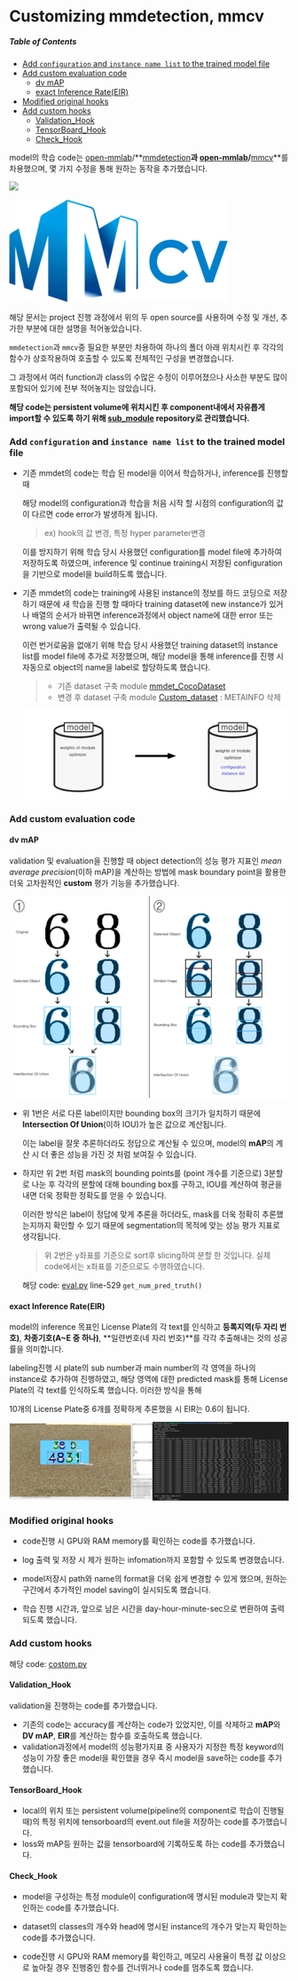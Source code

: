 # Customizing mmdetection, mmcv

##### Table of Contents

- [Add `configuration` and `instance name list` to the trained model file](https://github.com/HibernationNo1/project_4_kubeflow_pipeline/blob/docs/description/customizing%20mmdetection%2C%20mmcv.md#add-configuration-and-instance-name-list-to-the-trained-model-file)
- [Add custom evaluation code](https://github.com/HibernationNo1/project_4_kubeflow_pipeline/blob/docs/description/customizing%20mmdetection%2C%20mmcv.md#add-custom-evaluation-code)
  - [dv mAP](https://github.com/HibernationNo1/project_4_kubeflow_pipeline/blob/docs/description/customizing%20mmdetection%2C%20mmcv.md#dv-map)
  - [exact Inference Rate(EIR)](https://github.com/HibernationNo1/project_4_kubeflow_pipeline/blob/docs/description/customizing%20mmdetection%2C%20mmcv.md#exact-inference-rateeir)
- [Modified original hooks](https://github.com/HibernationNo1/project_4_kubeflow_pipeline/blob/docs/description/customizing%20mmdetection%2C%20mmcv.md#modified-original-hooks)
- [Add custom hooks](https://github.com/HibernationNo1/project_4_kubeflow_pipeline/blob/docs/description/customizing%20mmdetection%2C%20mmcv.md#add-custom-hooks)
  - [Validation_Hook](https://github.com/HibernationNo1/project_4_kubeflow_pipeline/blob/docs/description/customizing%20mmdetection%2C%20mmcv.md#validation_hook)
  - [TensorBoard_Hook](https://github.com/HibernationNo1/project_4_kubeflow_pipeline/blob/docs/description/customizing%20mmdetection%2C%20mmcv.md#tensorboard_hook)
  - [Check_Hook](https://github.com/HibernationNo1/project_4_kubeflow_pipeline/blob/docs/description/customizing%20mmdetection%2C%20mmcv.md#check_hook)



model의 학습 code는 [open-mmlab](https://github.com/open-mmlab)/**[mmdetection](https://github.com/open-mmlab/mmdetection)**과 [open-mmlab](https://github.com/open-mmlab)/**[mmcv](https://github.com/open-mmlab/mmcv)**를 차용했으며, 몇 가지 수정을 통해 원하는 동작을 추가했습니다.

![](https://github.com/open-mmlab/mmdetection/raw/main/resources/mmdet-logo.png)

![](https://raw.githubusercontent.com/open-mmlab/mmcv/main/docs/en/mmcv-logo.png)

해당 문서는 project 진행 과정에서 위의 두 open source를 사용하며 수정 및 개선, 추가한 부분에 대한 설명을 적어놓았습니다.



`mmdetection`과 `mmcv`중 필요한 부분만 차용하여 하나의 폴더 아래 위치시킨 후 각각의 함수가 상호작용하여 호출할 수 있도록 전체적인 구성을 변경했습니다.

그 과정에서 여러 function과 class의 수많은 수정이 이루어졌으나 사소한 부분도 많이 포함되어 있기에 전부 적어놓지는 않았습니다.

**해당 code는 persistent volume에 위치시킨 후 component내에서 자유롭게 import할 수 있도록 하기 위해 [sub_module](https://github.com/HibernationNo1/sub_module) repository로 관리했습니다.**





### Add `configuration` and `instance name list` to the trained model file

- 기존 mmdet의 code는 학습 된 model을 이어서 학습하거나, inference를 진행할 때 

  해당 model의 configuration과 학습을 처음 시작 할 시점의 configuration의 값이 다르면 code error가 발생하게 됩니다.

  >  ex) hook의 값 변경, 특정 hyper parameter변경

  이를 방지하기 위해 학습 당시 사용했던 configuration를 model file에 추가하여 저장하도록 하였으며, inference 및 continue training시 저장된 configuration을 기반으로 model을 build하도록 했습니다.

- 기존 mmdet의 code는 training에 사용된 instance의 정보를 하드 코딩으로 저장하기 때문에 새 학습을 진행 할 때마다 training dataset에 new instance가 있거나 배열의 순서가 바뀌면 inference과정에서 object name에 대한 error 또는 wrong value가 출력될 수 있습니다.

  이런 번거로움을 없애기 위해 학습 당시 사용했던 training dataset의 instance list를 model file에 추가로 저장했으며, 해당 model을 통해 inference를 진행 시 자동으로 object의 name을 label로 할당하도록 했습니다.

  > - 기존 dataset 구축 module [mmdet_CocoDataset](https://github.com/open-mmlab/mmdetection/blob/main/mmdet/datasets/coco.py)
  > - 변경 후 dataset 구축 module [Custom_dataset](https://github.com/HibernationNo1/sub_module/blob/568cbe11b2a76c22d545200463845013030a1048/mmdet/data/dataset.py) : METAINFO 삭제

  ![](https://github.com/HibernationNo1/project_4_kubeflow_pipeline/blob/docs/description/model_save.png?raw=true)





### Add custom evaluation code



#### dv mAP

validation 및 evaluation을 진행할 때 object detection의 성능 평가 지표인 *mean average precision*(이하 mAP)을 계산하는 방법에 mask boundary point을 활용한 더욱 고차원적인 **custom** 평가 기능을 추가했습니다.

![](https://github.com/HibernationNo1/project_4_kubeflow_pipeline/blob/docs/description/DV%20mAP.png?raw=true)

- 위 1번은 서로 다른 label이지만 bounding box의 크기가 일치하기 때문에 **Intersection Of Union**(이하 IOU)가 높은 값으로 계산됩니다.

  이는 label을 잘못 추론하더라도 정답으로 계산될 수 있으며, model의 **mAP**의 계산 시 더 좋은 성능을 가진 것 처럼 보여질 수 있습니다.

- 하지만 위 2번 처럼 mask의 bounding points를 (point 개수를 기준으로) 3분할로 나눈 후 각각의 분할에 대해 bounding box를 구하고, IOU를 계산하여 평균을 내면 더욱 정확한 정확도를 얻을 수 있습니다.  

  이러한 방식은 label이 정답에 맞게 추론을 하더라도, mask를 더욱 정확히 추론했는지까지 확인할 수 있기 때문에 segmentation의 목적에 맞는 성능 평가 지표로 생각됩니다.

  > 위 2번은 y좌표를 기준으로 sort후 slicing하여 분할 한 것입니다. 실제 code에서는 x좌표를 기준으로도 수행하였습니다. 

  해당 code: [eval.py](https://github.com/HibernationNo1/sub_module/blob/568cbe11b2a76c22d545200463845013030a1048/mmdet/eval.py) line-529 `get_num_pred_truth()`





#### exact Inference Rate(EIR)

model의 inference 목표인 License Plate의 각 text를 인식하고  **등록지역(두 자리 번호)**, **차종기호(A~E 중 하나)**, **일련번호(네 자리 번호)**를 각각 추출해내는 것의 성공률을 의미합니다.

labeling진행 시 plate의 sub number과 main number의 각 영역을 하나의 instance로 추가하여 진행하였고, 해당 영역에 대한 predicted mask를 통해 License Plate의 각 text를 인식하도록 했습니다. 이러한 방식을 통해 

10개의 License Plate중 6개를 정확하게 추론했을 시 EIR는 0.6이 됩니다.

![](https://github.com/HibernationNo1/project_4_kubeflow_pipeline/blob/docs/description/License%20plate.png?raw=true)





### Modified original hooks 

- code진행 시 GPU와 RAM memory를 확인하는 code를 추가했습니다.

- log 출력 및 저장 시 제가 원하는 infomation까지 포함할 수 있도록 변경했습니다.
- model저장시 path와 name의 format을 더욱 쉽게 변경할 수 있게 했으며, 원하는 구간에서 추가적인 model saving이 실시되도록 했습니다.
- 학습 진행 시간과, 앞으로 남은 시간을 day-hour-minute-sec으로 변환하여 출력되도록 했습니다.





### Add custom hooks

해당 code: [costom.py](https://github.com/HibernationNo1/sub_module/blob/568cbe11b2a76c22d545200463845013030a1048/mmdet/hooks/custom.py)



#### Validation_Hook

validation을 진행하는 code를 추가했습니다.

- 기존의 code는 accuracy를 계산하는 code가 있었지만, 이를 삭제하고 **mAP**와 **DV mAP**, **EIR**를 계산하는 함수를 호출하도록 했습니다. 
- validation과정에서 model의 성능평가지표 중 사용자가 지정한 특정 keyword의 성능이 가장 좋은 model을 확인했을 경우 즉시 model을 save하는 code를 추가했습니다. 





#### TensorBoard_Hook

- local의 위치 또는 persistent volume(pipeline의 component로 학습이 진행될 때)의 특정 위치에 tensorboard의 event.out file을 저장하는 code를 추가했습니다.
- loss와 mAP등 원하는 값을 tensorboard에 기록하도록 하는 code를 추가했습니다.





#### Check_Hook

- model을 구성하는 특정 module이 configuration에 명시된 module과 맞는지 확인하는 code를 추가했습니다.
- dataset의 classes의 개수와 head에 명시된 instance의 개수가 맞는지 확인하는 code를 추가했습니다. 

- code진행 시 GPU와 RAM memory를 확인하고, 메모리 사용율이 특정 값 이상으로 높아질 경우 진행중인 함수를 건너뛰거나 code를 멈추도록 했습니다.



 